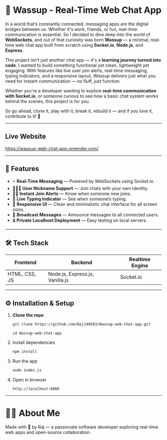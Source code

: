 # 🚀 Wassup - Real-Time Web Chat App

In a world that’s constantly connected, messaging apps are the digital bridges between us. Whether it's work, friends, or fun, real-time communication is essential. So I decided to dive deep into the world of **WebSockets**, and out of that curiosity was born **Wassup** — a minimal, real-time web chat app built from scratch using **Socket.io**, **Node.js**, and **Express**.

This project isn't just another chat app — it's a **learning journey turned into code**. I wanted to build something functional yet clean, lightweight yet engaging. With features like live user join alerts, real-time messaging, typing indicators, and a responsive layout, *Wassup* delivers just what you need for instant communication — no fluff, just function.

Whether you're a developer wanting to explore **real-time communication with Socket.io**, or someone curious to see how a basic chat system works behind the scenes, this project is for you.

So go ahead, clone it, play with it, break it, rebuild it — and if you love it, contribute to it! 🚀

---

## Live Website
https://wassup-web-chat-app.onrender.com/

---

## 📌 Features

- ⚡ **Real-Time Messaging** — Powered by WebSockets using Socket.io.
- 🧑‍🤝‍🧑 **User Nickname Support** — Join chats with your own identity.
- 🕵️‍♂️ **Instant Join Alerts** — Know when someone new joins.
- 💨 **Live Typing Indicator** — See when someone’s typing.
- 🎨 **Responsive UI** — Clean and minimalistic chat interface for all screen sizes.
- 📢 **Broadcast Messages** — Announce messages to all connected users.
- 🔒 **Private Localhost Deployment** — Easy testing on local servers.

---

## 🛠️ Tech Stack

| Frontend      | Backend       | Realtime Engine |
| ------------- | ------------- | ----------------|
| HTML, CSS, JS | Node.js, Express.js, Vanilla.js | Socket.io |

---

## ⚙️ Installation & Setup

1. **Clone the repo**
   ```bash
   git clone https://github.com/Raj140503/Wassup-web-chat-app.git
   ```
   ```
   cd Wassup-web-chat-app
   ```

2. Install dependencies
    ```bash
    npm install
    ```

3. Run the app
    ```bash
    node index.js
    ```

4. Open in browser
    ```
    http://localhost:8000
    ```
---
# 🙋‍♂️ About Me
Made with 💙 by Raj — a passionate software developer exploring real-time web apps and open-source collaboration.
